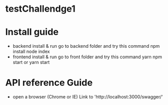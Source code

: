 # testChallendge1


# Install guide
- backend install & run
   go to backend folder and try this command
       npm install
       node index
- frontend install & run
  go to front folder and try this command
    yarn
    npm start or yarn start

# API reference Guide

- open a browser (Chrome or IE)
  Link to 'http://localhost:3000/swagger/'
